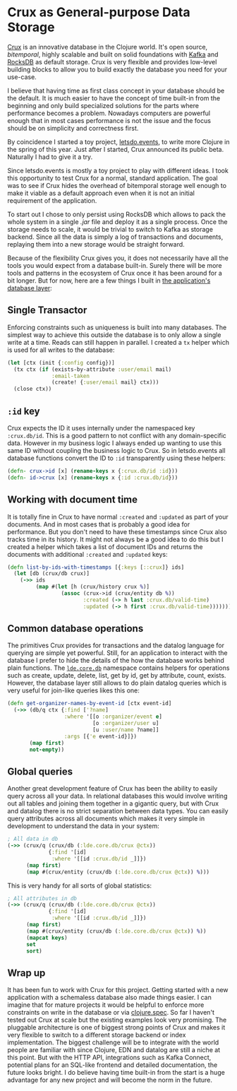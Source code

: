 # Crux as General-purpose Data Storage

[Crux](https://opencrux.com/) is an innovative database in the Clojure world.
It's open source, *bitemporal*, highly scalable and built on solid foundations with [Kafka](https://kafka.apache.org/) and [RocksDB](https://rocksdb.org/) as default storage.
Crux is very flexible and provides low-level building blocks to allow you to build exactly the database you need for your use-case.

I believe that having time as first class concept in your database should be the default.
It is much easier to have the concept of time built-in from the beginning and only build specialized solutions for the parts where performance becomes a problem.
Nowadays computers are powerful enough that in most cases performance is not the issue and the focus should be on simplicity and correctness first.

By coincidence I started a toy project, [letsdo.events](https://github.com/jorinvo/letsdo.events), to write more Clojure in the spring of this year.
Just after I started, Crux announced its public beta. Naturally I had to give it a try.

Since letsdo.events is mostly a toy project to play with different ideas.
I took this opportunity to test Crux for a normal, standard application.
The goal was to see if Crux hides the overhead of bitemporal storage well enough
to make it viable as a default approach even when it is not an initial requirement of the application.

To start out I chose to only persist using RocksDB which allows to pack the whole system in a single *.jar* file and deploy it as a single process.
Once the storage needs to scale, it would be trivial to switch to Kafka as storage backend.
Since all the data is simply a log of transactions and documents, replaying them into a new storage would be straight forward.

Because of the flexibility Crux gives you, it does not necessarily have all the tools you would expect from a database built-in.
Surely there will be more tools and patterns in the ecosystem of Crux once it has been around for a bit longer.
But for now, here are a few things I built in [the application's database layer](https://github.com/jorinvo/letsdo.events/blob/master/src/lde/core/db.clj):

## Single Transactor

Enforcing constraints such as uniqueness is built into many databases.
The simplest way to achieve this outside the database is to only allow a single write at a time.
Reads can still happen in parallel.
I created a `tx` helper which is used for all writes to the database:

```clojure
(let [ctx (init {:config config})]
  (tx ctx (if (exists-by-attribute :user/email mail)
              :email-taken
              (create! {:user/email mail} ctx)))
  (close ctx))
```

## `:id` key

Crux expects the ID it uses internally under the namespaced key `:crux.db/id`.
This is a good pattern to not conflict with any domain-specific data.
However in my business logic I always ended up wanting to use this same ID without coupling the business logic to Crux.
So in letsdo.events all database functions convert the ID to `:id` transparently using these helpers:

```clojure
(defn- crux->id [x] (rename-keys x {:crux.db/id :id}))
(defn- id->crux [x] (rename-keys x {:id :crux.db/id}))
```

## Working with document time

It is totally fine in Crux to have normal `:created` and `:updated` as part of your documents.
And in most cases that is probably a good idea for performance.
But you don't need to have these timestamps since Crux also tracks time in its history.
It might not always be a good idea to do this but I created a helper which takes a list of document IDs
and returns the documents with additional `:created` and `:updated` keys:

```clojure
(defn list-by-ids-with-timestamps [{:keys [::crux]} ids]
  (let [db (crux/db crux)]
    (->> ids
         (map #(let [h (crux/history crux %)]
                 (assoc (crux->id (crux/entity db %))
                        :created (-> h last :crux.db/valid-time)
                        :updated (-> h first :crux.db/valid-time)))))))
```


## Common database operations

The primitives Crux provides for transactions and the datalog language for querying are simple yet powerful.
Still, for an application to interact with the database I prefer to hide the details of the how the database works behind plain functions.
The [`lde.core.db`](https://github.com/jorinvo/letsdo.events/blob/master/src/lde/core/db.clj) namespace contains helpers for operations such as create, update, delete, list, get by id, get by attribute, count, exists.
However, the database layer still allows to do plain datalog queries which is very useful for join-like queries likes this one:

```clojure
(defn get-organizer-names-by-event-id [ctx event-id]
  (->> (db/q ctx {:find ['?name]
                  :where '[[o :organizer/event e]
                           [o :organizer/user u]
                           [u :user/name ?name]]
                  :args [{'e event-id}]})
       (map first)
       not-empty))
```


## Global queries

Another great development feature of Crux has been the ability to easily query across all your data.
In relational databases this would involve writing out all tables and joining them together in a gigantic query,
but with Crux and datalog there is no strict separation between data types.
You can easily query attributes across all documents which makes it very simple in development to understand the data in your system:

```clojure
; All data in db
(->> (crux/q (crux/db (:lde.core.db/crux @ctx))
             {:find '[id]
              :where '[[id :crux.db/id _]]})
      (map first)
      (map #(crux/entity (crux/db (:lde.core.db/crux @ctx)) %)))
```

This is very handy for all sorts of global statistics:

```clojure
; All attributes in db
(->> (crux/q (crux/db (:lde.core.db/crux @ctx))
             {:find '[id]
              :where '[[id :crux.db/id _]]})
      (map first)
      (map #(crux/entity (crux/db (:lde.core.db/crux @ctx)) %))
      (mapcat keys)
      set
      sort)
```


## Wrap up

It has been fun to work with Crux for this project.
Getting started with a new application with a schemaless database also made things easier.
I can imagine that for mature projects it would be helpful to enforce more constraints on write in the database or via [clojure.spec](https://clojure.org/guides/spec).
So far I haven't tested out Crux at scale but the existing examples look very promising.
The pluggable architecture is one of biggest strong points of Crux and makes it very flexible to switch to a different storage backend or index implementation.
The biggest challenge will be to integrate with the world people are familiar with since Clojure, EDN and datalog are still a niche at this point.
But with the HTTP API, integrations such as Kafka Connect, potential plans for an SQL-like frontend and detailed documentation, the future looks bright.
I do believe having time built-in from the start is a huge advantage for any new project and will become the norm in the future.
